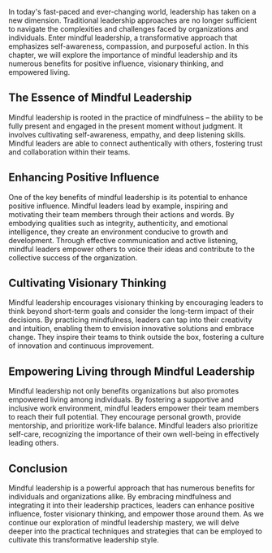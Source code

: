 
In today's fast-paced and ever-changing world, leadership has taken on a new dimension. Traditional leadership approaches are no longer sufficient to navigate the complexities and challenges faced by organizations and individuals. Enter mindful leadership, a transformative approach that emphasizes self-awareness, compassion, and purposeful action. In this chapter, we will explore the importance of mindful leadership and its numerous benefits for positive influence, visionary thinking, and empowered living.

## The Essence of Mindful Leadership

Mindful leadership is rooted in the practice of mindfulness – the ability to be fully present and engaged in the present moment without judgment. It involves cultivating self-awareness, empathy, and deep listening skills. Mindful leaders are able to connect authentically with others, fostering trust and collaboration within their teams.

## Enhancing Positive Influence

One of the key benefits of mindful leadership is its potential to enhance positive influence. Mindful leaders lead by example, inspiring and motivating their team members through their actions and words. By embodying qualities such as integrity, authenticity, and emotional intelligence, they create an environment conducive to growth and development. Through effective communication and active listening, mindful leaders empower others to voice their ideas and contribute to the collective success of the organization.

## Cultivating Visionary Thinking

Mindful leadership encourages visionary thinking by encouraging leaders to think beyond short-term goals and consider the long-term impact of their decisions. By practicing mindfulness, leaders can tap into their creativity and intuition, enabling them to envision innovative solutions and embrace change. They inspire their teams to think outside the box, fostering a culture of innovation and continuous improvement.

## Empowering Living through Mindful Leadership

Mindful leadership not only benefits organizations but also promotes empowered living among individuals. By fostering a supportive and inclusive work environment, mindful leaders empower their team members to reach their full potential. They encourage personal growth, provide mentorship, and prioritize work-life balance. Mindful leaders also prioritize self-care, recognizing the importance of their own well-being in effectively leading others.

## Conclusion

Mindful leadership is a powerful approach that has numerous benefits for individuals and organizations alike. By embracing mindfulness and integrating it into their leadership practices, leaders can enhance positive influence, foster visionary thinking, and empower those around them. As we continue our exploration of mindful leadership mastery, we will delve deeper into the practical techniques and strategies that can be employed to cultivate this transformative leadership style.
